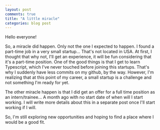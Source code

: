 ```yaml
---
layout: post
comments: true
title: "A little miracle"
categories: blog post
---
```


Hello everyone!

So, a miracle did happen. Only not the one I expected to happen.
I found a part-time job in a very small startup... That's not located in USA. At first, I thought that why not, I'll get an experience, it will be fun considering that it's a part-time position. One of the good things is that I get to learn Typescript, which I've never touched before joining this startups. That's why I suddenly have less commits on my github, by the way. However, I'm realizing that at this point of my career, a small startup is a challenge and not something I'm ready for yet.

The other miracle happen is that I did get an offer for a full time position as an intern/trainee... A month ago with no start date of when will I start working. I will write more details about this in a separate post once I'll start working if I will.

So, I'm still exploring new opportunities and hoping to find a place where I would be a good fit.
